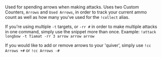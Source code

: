 Used for spending arrows when making attacks. Uses two Custom Counters, `Arrows` and `Used Arrows`, in order to track your current ammo count as well as how many you've used for the `!collect` alias.

If you're using multiple `-t` targets, or `-rr #` in order to make multiple attacks in one command, simply use the snippet more than once. 
Example: `!attack longbow -t Tiamat -rr 3 arrow arrow arrow`

If you would like to add or remove arrows to your 'quiver', simply use `!cc Arrows +#` or `!cc Arrows -#`